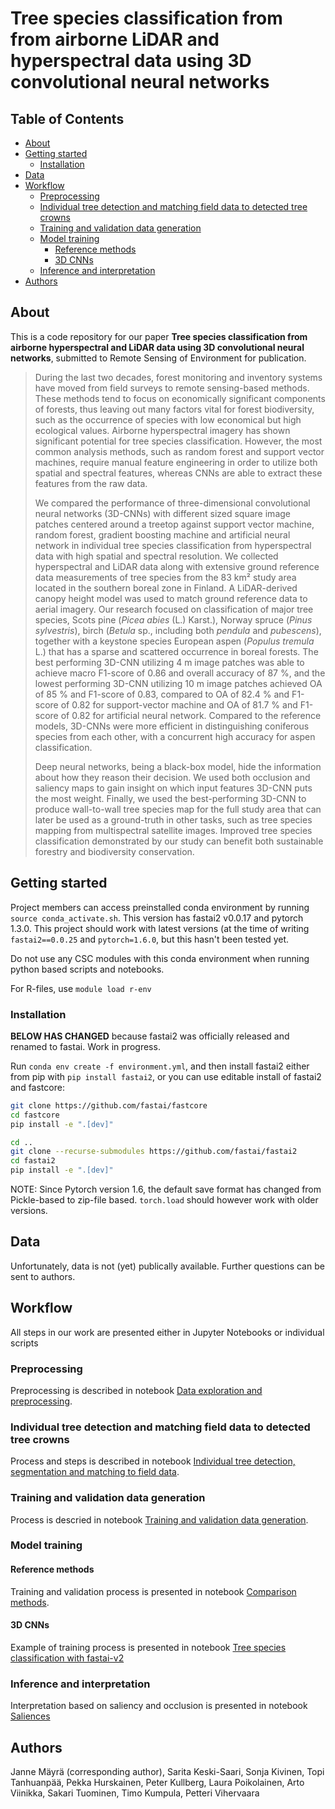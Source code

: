 # Tree species classification from from airborne LiDAR and hyperspectral data using 3D convolutional neural networks

## Table of Contents

* [About](#about)
* [Getting started](#about)
  * [Installation](#installation)
* [Data](#data)
* [Workflow](#workflow)
  * [Preprocessing](#preprocessing)
  * [Individual tree detection and matching field data to detected tree crowns](#individual-tree-detection-and-matching-field-data-to-detected-tree-crowns)
  * [Training and validation data generation](#training-and-validation-data-generation)
  * [Model training](#model-training)
    * [Reference methods](#reference-methods)
    * [3D CNNs](#3d-cnns)
  * [Inference and interpretation](#inference-and-interpretation)
* [Authors](#authors)

## About

This is a code repository for our paper **Tree species classification from airborne hyperspectral and LiDAR data using 3D convolutional neural networks**, submitted to Remote Sensing of Environment for publication.

> During the last two decades, forest monitoring and inventory systems have moved from field surveys to remote sensing-based methods. These methods tend to focus on economically significant components of forests, thus leaving out many factors vital for forest biodiversity, such as the occurrence of species with low economical but high ecological values. Airborne hyperspectral imagery has shown significant potential for tree species classification. However, the most common analysis methods, such as random forest and support vector machines, require manual feature engineering in order to utilize both spatial and spectral features, whereas CNNs are able to extract these features from the raw data. 
>
> We compared the performance of three-dimensional convolutional neural networks (3D-CNNs) with different sized square image patches centered around a treetop against support vector machine, random forest, gradient boosting machine and artificial neural network in individual tree species classification from hyperspectral data with high spatial and spectral resolution. We collected hyperspectral and LiDAR data along with extensive ground reference data measurements of tree species from the 83 km² study area located in the southern boreal zone in Finland. A LiDAR-derived canopy height model was used to match ground reference data to aerial imagery. Our research focused on classification of major tree species, Scots pine (*Picea abies* (L.) Karst.), Norway spruce (*Pinus sylvestris*), birch (*Betula* sp., including both *pendula* and *pubescens*), together with a keystone species European aspen (*Populus tremula* L.) that has a sparse and scattered occurrence in boreal forests. The best performing 3D-CNN utilizing 4 m image patches was able to achieve macro F1-score of 0.86 and overall accuracy of 87 %, and the lowest performing 3D-CNN utilizing 10 m image patches achieved OA of 85 % and F1-score of 0.83, compared to OA of 82.4 % and F1-score of 0.82 for support-vector machine and OA of 81.7 % and F1-score of 0.82 for artificial neural network. Compared to the reference models, 3D-CNNs were more efficient in distinguishing coniferous species from each other, with a concurrent high accuracy for aspen classification. 
>
> Deep neural networks, being a black-box model, hide the information about how they reason their decision. We used both occlusion and saliency maps to gain insight on which input features 3D-CNN puts the most weight. Finally, we used the best-performing 3D-CNN to produce wall-to-wall tree species map for the full study area that can later be used as a ground-truth in other tasks, such as tree species mapping from multispectral satellite images. Improved tree species classification demonstrated by our study can benefit both sustainable forestry and biodiversity conservation.

## Getting started

Project members can access preinstalled conda environment by running `source conda_activate.sh`. This version has fastai2 v0.0.17 and pytorch 1.3.0. This project should work with latest versions (at the time of writing `fastai2==0.0.25` and `pytorch=1.6.0`, but this hasn't been tested yet.

Do not use any CSC modules with this conda environment when running python based scripts and notebooks. 

For R-files, use `module load r-env`

### Installation

**BELOW HAS CHANGED** because fastai2 was officially released and renamed to fastai. Work in progress.

Run `conda env create -f environment.yml`, and then install fastai2 either from pip with `pip install fastai2`, or you can use editable install of fastai2 and fastcore:

```bash
git clone https://github.com/fastai/fastcore
cd fastcore
pip install -e ".[dev]"

cd ..
git clone --recurse-submodules https://github.com/fastai/fastai2
cd fastai2
pip install -e ".[dev]"
```

NOTE: Since Pytorch version 1.6, the default save format has changed from Pickle-based to zip-file based. `torch.load` should however work with older versions. 

## Data

Unfortunately, data is not (yet) publically available. Further questions can be sent to authors.

## Workflow

All steps in our work are presented either in Jupyter Notebooks or individual scripts

### Preprocessing

Preprocessing is described in notebook [Data exploration and preprocessing](notebooks/Data%20exploration%20and%20preprocessing.ipynb).

### Individual tree detection and matching field data to detected tree crowns

Process and steps is described in notebook [Individual tree detection, segmentation and matching to field data](notebooks/Individual%20tree%20detection%2C%20segmentation%20and%20matching%20to%20field%20data.ipynb).

### Training and validation data generation

Process is descried in notebook [Training and validation data generation](notebooks/Training%20and%20validation%20data%20generation.ipynb).

### Model training

#### Reference methods

Training and validation process is presented in notebook [Comparison methods](notebooks/Comparison%20methods.ipynb).

#### 3D CNNs

Example of training process is presented in notebook [Tree species classification with fastai-v2](Tree%20species%20classification%20with%20fastai-v2.ipynb)

### Inference and interpretation

Interpretation based on saliency and occlusion is presented in notebook [Saliences](Saliences.ipynb)

## Authors

Janne Mäyrä (corresponding author), Sarita Keski-Saari, Sonja Kivinen, Topi Tanhuanpää, Pekka Hurskainen, Peter Kullberg, Laura Poikolainen, Arto Viinikka, Sakari Tuominen, Timo Kumpula, Petteri Vihervaara
